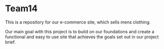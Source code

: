 # Team14

This is a repository for our e-commerce site, which sells mens clothing.

Our main goal with this project is to build on our foundations and create a functional and easy to use site that achieves the goals set out in our project brief.
